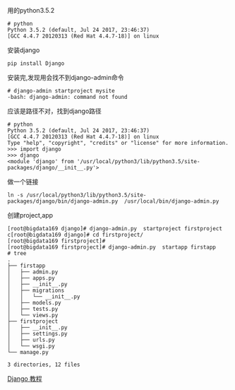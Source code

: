 用的python3.5.2

```
# python
Python 3.5.2 (default, Jul 24 2017, 23:46:37) 
[GCC 4.4.7 20120313 (Red Hat 4.4.7-18)] on linux
```
安装django

```
pip install Django
```
安装完,发现用会找不到django-admin命令

```
# django-admin startproject mysite
-bash: django-admin: command not found
```
应该是路径不对，找到django路径
```
# python  
Python 3.5.2 (default, Jul 24 2017, 23:46:37) 
[GCC 4.4.7 20120313 (Red Hat 4.4.7-18)] on linux
Type "help", "copyright", "credits" or "license" for more information.
>>> import django
>>> django
<module 'django' from '/usr/local/python3/lib/python3.5/site-packages/django/__init__.py'>
```

做一个链接

```
ln -s /usr/local/python3/lib/python3.5/site-packages/django/bin/django-admin.py  /usr/local/bin/django-admin.py
```

创建project,app

```
[root@bigdata169 django]# django-admin.py  startproject firstproject
c[root@bigdata169 django]# cd firstproject/
[root@bigdata169 firstproject]# 
[root@bigdata169 firstproject]# django-admin.py  startapp firstapp
# tree
.
├── firstapp
│   ├── admin.py
│   ├── apps.py
│   ├── __init__.py
│   ├── migrations
│   │   └── __init__.py
│   ├── models.py
│   ├── tests.py
│   └── views.py
├── firstproject
│   ├── __init__.py
│   ├── settings.py
│   ├── urls.py
│   └── wsgi.py
└── manage.py

3 directories, 12 files
```

[Django 教程](https://code.ziqiangxuetang.com/django/django-tutorial.html)
